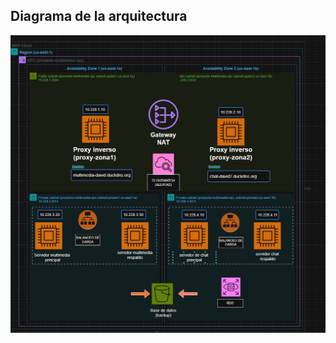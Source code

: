 ## Diagrama de la arquitectura

<img src="diagrama_proyecto/diagrama_proyecto_final.png" alt="Arquitectura en AWS">
